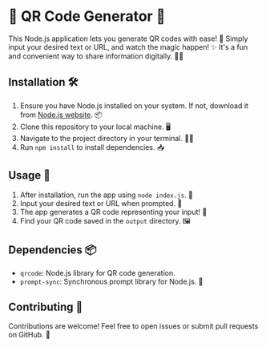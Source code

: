# 🌟 QR Code Generator 🌟

This Node.js application lets you generate QR codes with ease! 🚀 Simply input your desired text or URL, and watch the magic happen! ✨ It's a fun and convenient way to share information digitally. 💬📱

## Installation 🛠️

1. Ensure you have Node.js installed on your system. If not, download it from [Node.js website](https://nodejs.org/). 📦
2. Clone this repository to your local machine. 🖥️
3. Navigate to the project directory in your terminal. 🚶‍♂️
4. Run `npm install` to install dependencies. 📥

## Usage 🚀

1. After installation, run the app using `node index.js`. 🚀
2. Input your desired text or URL when prompted. 📝
3. The app generates a QR code representing your input! 🎉
4. Find your QR code saved in the `output` directory. 🖼️

## Dependencies 📦

- `qrcode`: Node.js library for QR code generation.
- `prompt-sync`: Synchronous prompt library for Node.js. 🔄

## Contributing 🙌

Contributions are welcome! Feel free to open issues or submit pull requests on GitHub. 🎈
